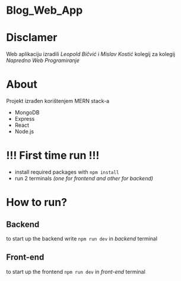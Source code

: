 # Blog_Web_App

# Disclamer
Web aplikaciju izradili *Leopold Bičvić* i *Mislav Kostić*  kolegij za kolegij *Napredno Web Programiranje*

# About
Projekt izrađen korištenjem MERN stack-a
* MongoDB
* Express
* React
* Node.js

# !!! First time run !!!
* install required packages with `npm install`
* run 2 terminals *(one for frontend and other for backend)*

# How to run?
## Backend
to start up the backend write `npm run dev` in *backend* terminal

## Front-end
to start up the frontend `npm run dev` in *front-end* terminal
